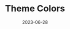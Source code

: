 ---
title: Theme Colors
date: "2023-06-28"
description: Example of colors in the theme
type: theme
layout: colors
---